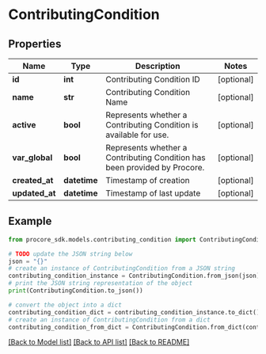 # ContributingCondition


## Properties

Name | Type | Description | Notes
------------ | ------------- | ------------- | -------------
**id** | **int** | Contributing Condition ID | [optional] 
**name** | **str** | Contributing Condition Name | [optional] 
**active** | **bool** | Represents whether a Contributing Condition is available for use. | [optional] 
**var_global** | **bool** | Represents whether a Contributing Condition has been provided by Procore. | [optional] 
**created_at** | **datetime** | Timestamp of creation | [optional] 
**updated_at** | **datetime** | Timestamp of last update | [optional] 

## Example

```python
from procore_sdk.models.contributing_condition import ContributingCondition

# TODO update the JSON string below
json = "{}"
# create an instance of ContributingCondition from a JSON string
contributing_condition_instance = ContributingCondition.from_json(json)
# print the JSON string representation of the object
print(ContributingCondition.to_json())

# convert the object into a dict
contributing_condition_dict = contributing_condition_instance.to_dict()
# create an instance of ContributingCondition from a dict
contributing_condition_from_dict = ContributingCondition.from_dict(contributing_condition_dict)
```
[[Back to Model list]](../README.md#documentation-for-models) [[Back to API list]](../README.md#documentation-for-api-endpoints) [[Back to README]](../README.md)


